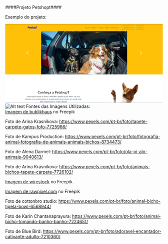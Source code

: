 ####Projeto Petshopt####




Exemplo do projeto:

![Alt text](img/projeto-petshopt-readme.png)
![Alt text](img/rodap%C3%A9-github.png)
Fontes das Imagens Utilizadas: <br>
<a href="https://br.freepik.com/fotos-gratis/adoravel-cachorro-basenji-marrom-e-branco-sorrindo-e-dando-mais-uns-cinco-isolado-no-branco_11829591.htm#query=animal&position=1&from_view=search&track=sph">Imagem de bublikhaus</a> no Freepik

Foto de Arina Krasnikova: https://www.pexels.com/pt-br/foto/tapete-carpete-gatos-fofo-7725966/

Foto de Kampus Production: https://www.pexels.com/pt-br/foto/fotografia-animal-fotografia-de-animais-animais-bichos-8734473/

Foto de Alena Darmel: https://www.pexels.com/pt-br/foto/ola-oi-alo-animais-9040613/

Foto de Arina Krasnikova: https://www.pexels.com/pt-br/foto/animais-bichos-tapete-carpete-7726102/

<a href="https://br.freepik.com/fotos-gratis/foto-isolada-de-gato-ruivo-olhando-para-cachorro-retriever-olhando-para-a-camera-na-superficie-branca_17234217.htm#query=animal&position=34&from_view=search&track=sph">Imagem de wirestock</a> no Freepik

<a href="https://br.freepik.com/fotos-gratis/retrato-de-grupo-de-filhotes-adoraveis_3532149.htm#query=animal&position=0&from_view=search&track=sph">Imagem de rawpixel.com</a> no Freepik

Foto de cottonbro studio: https://www.pexels.com/pt-br/foto/animal-bicho-tigela-bowl-6568944/

Foto de Karin Chantanaprayura: https://www.pexels.com/pt-br/foto/animal-bicho-tomando-banho-banho-7224651/

Foto de Blue Bird: https://www.pexels.com/pt-br/foto/adoravel-encantador-cativante-adulto-7210360/

